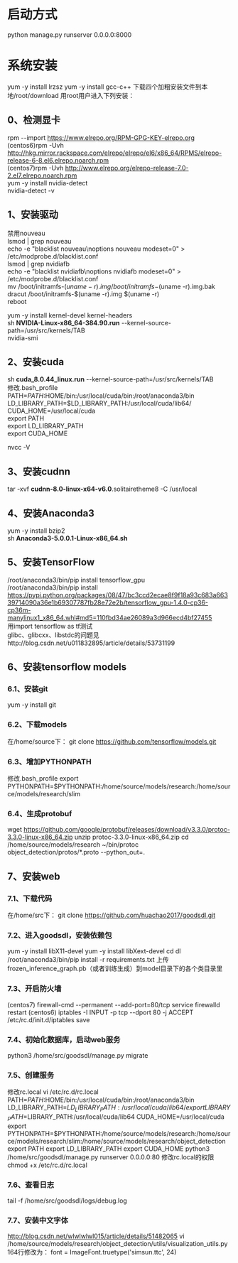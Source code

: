 # 启动方式
python manage.py runserver 0.0.0.0:8000

# 系统安装
yum -y install lrzsz
yum -y install gcc-c++
下载四个加粗安装文件到本地/root/download
用root用户进入下列安装：

## 0、检测显卡
rpm --import https://www.elrepo.org/RPM-GPG-KEY-elrepo.org<br>
(centos6)rpm -Uvh http://hkg.mirror.rackspace.com/elrepo/elrepo/el6/x86_64/RPMS/elrepo-release-6-8.el6.elrepo.noarch.rpm<br>
(centos7)rpm -Uvh http://www.elrepo.org/elrepo-release-7.0-2.el7.elrepo.noarch.rpm<br>
yum -y install nvidia-detect<br>
nvidia-detect -v<br>

## 1、安装驱动
禁用nouveau<br>
lsmod | grep nouveau<br>
echo -e "blacklist nouveau\noptions nouveau modeset=0" > /etc/modprobe.d/blacklist.conf<br>
lsmod | grep nvidiafb<br>
echo -e "blacklist nvidiafb\noptions nvidiafb modeset=0" > /etc/modprobe.d/blacklist.conf<br>
mv /boot/initramfs-$(uname -r).img /boot/initramfs-$(uname -r).img.bak<br>
dracut /boot/initramfs-$(uname -r).img $(uname -r)<br>
reboot<br>

yum -y install kernel-devel kernel-headers<br>
sh **NVIDIA-Linux-x86_64-384.90.run** --kernel-source-path=/usr/src/kernels/TAB<br>
nvidia-smi<br>

## 2、安装cuda
sh **cuda_8.0.44_linux.run** --kernel-source-path=/usr/src/kernels/TAB<br>
修改.bash_profile<br>
PATH=$PATH:$HOME/bin:/usr/local/cuda/bin:/root/anaconda3/bin<br>
LD_LIBRARY_PATH=$LD_LIBRARY_PATH:/usr/local/cuda/lib64/<br>
CUDA_HOME=/usr/local/cuda<br>
export PATH<br>
export LD_LIBRARY_PATH<br>
export CUDA_HOME<br>

nvcc -V<br>

## 3、安装cudnn
tar -xvf **cudnn-8.0-linux-x64-v6.0**.solitairetheme8 -C /usr/local<br>

## 4、安装Anaconda3
yum -y install bzip2<br>
sh **Anaconda3-5.0.0.1-Linux-x86_64.sh**<br>

## 5、安装TensorFlow
/root/anaconda3/bin/pip install tensorflow_gpu<br>
/root/anaconda3/bin/pip install  https://pypi.python.org/packages/08/47/bc3ccd2ecae8f9f18a93c683a66339714090a36e1b69307787fb28e72e2b/tensorflow_gpu-1.4.0-cp36-cp36m-manylinux1_x86_64.whl#md5=110fbd34ae26089a3d966ecd4bf27455<br>
用import tensorflow as tf测试<br>
glibc、glibcxx、libstdc的问题见http://blog.csdn.net/u011832895/article/details/53731199<br>

## 6、安装tensorflow models
### 6.1、安装git
yum -y install git
### 6.2、下载models
在/home/source下：
git clone https://github.com/tensorflow/models.git
### 6.3、增加PYTHONPATH
修改.bash_profile
export PYTHONPATH=$PYTHONPATH:/home/source/models/research:/home/source/models/research/slim
### 6.4、生成protobuf
wget https://github.com/google/protobuf/releases/download/v3.3.0/protoc-3.3.0-linux-x86_64.zip
unzip protoc-3.3.0-linux-x86_64.zip
cd /home/source/models/research
~/bin/protoc object_detection/protos/*.proto --python_out=. 

## 7、安装web
### 7.1、下载代码
在/home/src下：
git clone https://github.com/huachao2017/goodsdl.git
### 7.2、进入goodsdl，安装依赖包
yum -y install libX11-devel
yum -y install libXext-devel
cd dl
/root/anaconda3/bin/pip install -r requirements.txt
上传frozen_inference_graph.pb（或者训练生成）到model目录下的各个类目录里
### 7.3、开启防火墙
(centos7)
firewall-cmd --permanent --add-port=80/tcp
service firewalld restart
(centos6)
iptables -I INPUT -p tcp --dport 80 -j ACCEPT
/etc/rc.d/init.d/iptables save
### 7.4、初始化数据库，启动web服务
python3 /home/src/goodsdl/manage.py migrate
### 7.5、创建服务
修改rc.local
vi /etc/rc.d/rc.local
PATH=$PATH:$HOME/bin:/usr/local/cuda/bin:/root/anaconda3/bin
LD_LIBRARY_PATH=$LD_LIBRARY_PATH:/usr/local/cuda/lib64/
export LIBRARY_PATH=$LIBRARY_PATH:/usr/local/cuda/lib64
CUDA_HOME=/usr/local/cuda
export PYTHONPATH=$PYTHONPATH:/home/source/models/research:/home/source/models/research/slim:/home/source/models/research/object_detection
export PATH
export LD_LIBRARY_PATH
export CUDA_HOME
python3 /home/src/goodsdl/manage.py runserver 0.0.0.0:80
修改rc.local的权限
chmod +x /etc/rc.d/rc.local
### 7.6、查看日志
tail -f /home/src/goodsdl/logs/debug.log
### 7.7、安装中文字体
http://blog.csdn.net/wlwlwlwl015/article/details/51482065
vi /home/source/models/research/object_detection/utils/visualization_utils.py
164行修改为：
font = ImageFont.truetype('simsun.ttc', 24)